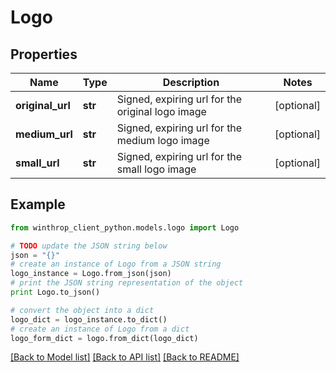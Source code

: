 # Logo


## Properties

Name | Type | Description | Notes
------------ | ------------- | ------------- | -------------
**original_url** | **str** | Signed, expiring url for the original logo image | [optional] 
**medium_url** | **str** | Signed, expiring url for the medium logo image | [optional] 
**small_url** | **str** | Signed, expiring url for the small logo image | [optional] 

## Example

```python
from winthrop_client_python.models.logo import Logo

# TODO update the JSON string below
json = "{}"
# create an instance of Logo from a JSON string
logo_instance = Logo.from_json(json)
# print the JSON string representation of the object
print Logo.to_json()

# convert the object into a dict
logo_dict = logo_instance.to_dict()
# create an instance of Logo from a dict
logo_form_dict = logo.from_dict(logo_dict)
```
[[Back to Model list]](../README.md#documentation-for-models) [[Back to API list]](../README.md#documentation-for-api-endpoints) [[Back to README]](../README.md)


